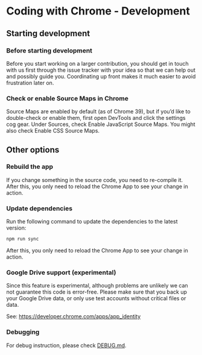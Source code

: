 Coding with Chrome - Development
=================================

Starting development
---------------------

### Before starting development

Before you start working on a larger contribution, you should get in touch
with us first through the issue tracker with your idea so that we can help out
and possibly guide you.
Coordinating up front makes it much easier to avoid frustration later on.

### Check or enable Source Maps in Chrome

Source Maps are enabled by default (as of Chrome 39), but if you’d like to
double-check or enable them, first open DevTools and click the settings cog
gear.
Under Sources, check Enable JavaScript Source Maps.
You might also check Enable CSS Source Maps.

Other options
--------------

### Rebuild the app

If you change something in the source code, you need to re-compile it.
After this, you only need to reload the Chrome App to see your change in action.

### Update dependencies

Run the following command to update the dependencies to the latest version:

```bash
npm run sync
```

After this, you only need to reload the Chrome App to see your change in action.

### Google Drive support (experimental)

Since this feature is experimental, although problems are unlikely we can not
guarantee this code is error-free. Please make sure that you back up your
Google Drive data, or only use test accounts without critical files or data.

See: <https://developer.chrome.com/apps/app_identity>

### Debugging

For debug instruction, please check [DEBUG.md](DEBUG.md).
